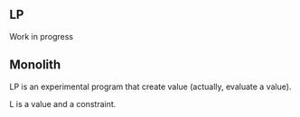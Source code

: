 ## LP
Work in progress



## Monolith

LP is an experimental program that create value (actually, evaluate a value).

L is a value and a constraint.
